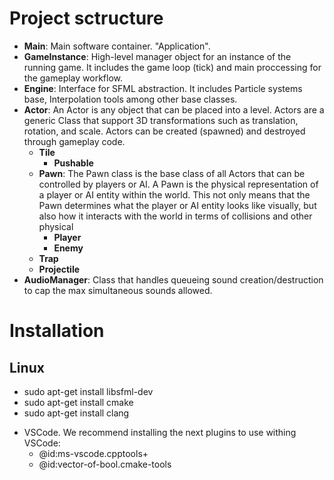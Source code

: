 # Project sctructure
* **Main**: Main software container. "Application". 
* **GameInstance**: High-level manager object for an instance of the running game. It includes the game loop (tick) and main proccessing for the gameplay workflow.
* **Engine**: Interface for SFML abstraction. It includes Particle systems base, Interpolation tools among other base classes. 
* **Actor**: An Actor is any object that can be placed into a level. Actors are a generic Class that support 3D transformations such as translation, rotation, and scale. Actors can be created (spawned) and destroyed through gameplay code.
    * **Tile**
        * **Pushable**
    * **Pawn**: The Pawn class is the base class of all Actors that can be controlled by players or AI. A Pawn is the physical representation of a player or AI entity within the world. This not only means that the Pawn determines what the player or AI entity looks like visually, but also how it interacts with the world in terms of collisions and other physical
        * **Player**
        * **Enemy**
     * **Trap**
     * **Projectile**
* **AudioManager**: Class that handles queueing sound creation/destruction to cap the max simultaneous sounds allowed.




# Installation
## Linux

* sudo apt-get install libsfml-dev
* sudo apt-get install cmake
* sudo apt-get install clang

+ VSCode. We recommend installing the next plugins to use withing VSCode:
    * @id:ms-vscode.cpptools+
    * @id:vector-of-bool.cmake-tools


